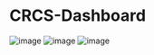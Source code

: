 # CRCS-Dashboard
![image](https://github.com/ijanhv/CRCS-Dashboard/assets/90978757/b3cc9c9b-2bb8-4f02-b052-1816f86491f0)
![image](https://github.com/ijanhv/CRCS-Dashboard/assets/90978757/41d46dcf-283b-4eaf-af8c-6dcb592dd91a)
![image](https://github.com/ijanhv/CRCS-Dashboard/assets/90978757/b7f301e5-8f05-48f7-acb6-e7c57412f37c)
